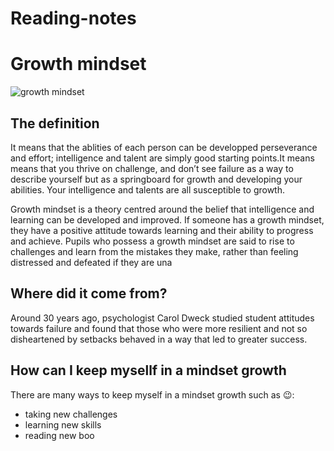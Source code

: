 # Reading-notes

# Growth mindset
![growth mindset](https://th.bing.com/th/id/R31ab99f4009d3d266cb6001a2e23d007?rik=XSBI6ghfkNn4SA&pid=ImgRaw)

## The definition 

 It means that the ablities of each person can be developped perseverance and effort; intelligence and talent are simply good starting points.It means means that you thrive on challenge, and don’t see failure as a way to describe yourself but as a springboard for growth and developing your abilities. Your intelligence and talents are all susceptible to growth.

Growth mindset is a theory centred around the belief that intelligence and learning can be developed and improved. If someone has a growth mindset, they have a positive attitude towards learning and their ability to progress and achieve. 
Pupils who possess a growth mindset are said to rise to challenges and learn from the mistakes they make, rather than feeling distressed and defeated if they are una

## Where did it come from?
Around 30 years ago, psychologist Carol Dweck studied student attitudes towards failure and found that those who were more resilient and not so disheartened by setbacks behaved in a way that led to greater success. 



## How can I keep mysellf in a mindset growth 
There are many ways to keep myself in a mindset growth such as :wink::
* taking new challenges  
*  learning new skills
*  reading new boo